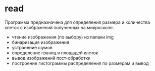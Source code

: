 # read

Программа предназначена для определения размера и количества клеток с изображений полученных на микроскопе. 

- чтение изображения (по выбору) из папаки img 
- бинаризация изображения
- устранение шумов
- определение границ и площадей клеток 
- вывод изображений пост-обработки 
- построение гистограммы распределения по размерам и вывод 
